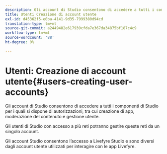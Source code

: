 ```yaml
---
description: Gli account di Studio consentono di accedere a tutti i componenti di Studio per i quali si dispone di autorizzazioni, tra cui creazione di app, moderazione del contenuto e gestione utente.
title: Utenti Creazione di account utente
exl-id: d45362f5-e0ba-4141-9d35-7999380d94cd
translation-type: tm+mt
source-git-commit: a2449482e617939cfda7e367da34875bf187c4c9
workflow-type: tm+mt
source-wordcount: '88'
ht-degree: 0%

---
```


# Utenti: Creazione di account utente{#users-creating-user-accounts}

Gli account di Studio consentono di accedere a tutti i componenti di Studio per i quali si dispone di autorizzazioni, tra cui creazione di app, moderazione del contenuto e gestione utente.

Gli utenti di Studio con accesso a più reti potranno gestire queste reti da un singolo account.

Gli account Studio consentono l’accesso a Livefyre Studio e sono diversi dagli account utente utilizzati per interagire con le app Livefyre.
